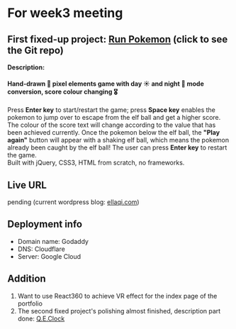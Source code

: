 For week3 meeting
=================
First fixed-up project: [Run Pokemon](https://github.com/Ellaqi-tech/pokemon_game) (click to see the Git repo) <br/>
----------------------------
**Description:** <br/>
####  Hand-drawn 🎨 pixel elements game with day ☀️ and night 🌙 mode conversion, score colour changing 🎖️ <br/>
Press **Enter key** to start/restart the game; press **Space key** enables the pokemon to jump over to escape from the elf ball and get a higher score. The colour of the score text will change according to the value that has been achieved currently. Once the pokemon below the elf ball, the **"Play again"** button will appear with a shaking elf ball, which means the pokemon already been caught by the elf ball! The user can press **Enter key** to restart the game.<br/>
Built with jQuery, CSS3, HTML from scratch, no frameworks.

Live URL 
--------
pending (current wordpress blog: [ellaqi.com](https://ellaqi.com/))

Deployment info
----------------
* Domain name: Godaddy
* DNS: Cloudflare
* Server: Google Cloud

Addition
---------
1. Want to use React360 to achieve VR effect for the index page of the portfolio
2. The second fixed project's polishing almost finished, description part done:
   [Q.E.Clock](https://github.com/Ellaqi-tech/Q.E.Clock)
